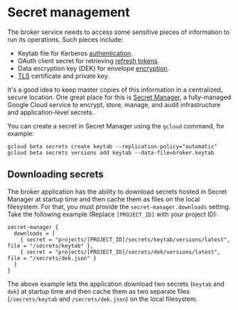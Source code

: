 # Secret management

The broker service needs to access some sensitive pieces of information to run its operations. Such pieces include:

*   Keytab file for Kerberos [authentication](authentication.md).
*   OAuth client secret for retrieving [refresh tokens](providers.md#refresh-token-provider).
*   Data encryption key (DEK) for envelope [encryption](encryption.md).
*   [TLS](tls.md) certificate and private key.

It's a good idea to keep master copies of this information in a centralized, secure location. One great place for this
is [Secret Manager](https://cloud.google.com/secret-manager), a fully-managed Google Cloud service to encrypt, store,
manage, and audit infrastructure and application-level secrets.

You can create a secret in Secret Manager using the `gcloud` command, for example:

```shell
gcloud beta secrets create keytab --replication-policy="automatic"
gcloud beta secrets versions add keytab --data-file=broker.keytab
```

## Downloading secrets

The broker application has the ability to download secrets hosted in Secret Manager at startup time and then cache them
as files on the local filesystem. For that, you must provide the `secret-manager.downloads` setting. Take the following
example (Replace `[PROJECT_ID]` with your project ID):

```
secret-manager {
  downloads = [
    { secret = "projects/[PROJECT_ID]/secrets/keytab/versions/latest", file = "/secrets/keytab" },
    { secret = "projects/[PROJECT_ID]/secrets/dek/versions/latest", file = "/secrets/dek.json" }
  ]
}
```

The above example lets the application download two secrets (`keytab` and `dek`) at startup time and then cache them as
two separate files (`/secrets/keytab` and `/secrets/dek.json`) on the local filesystem.
